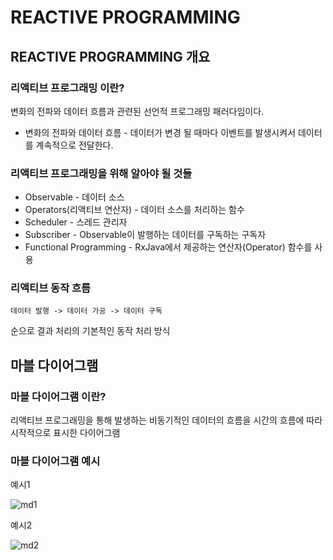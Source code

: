 # REACTIVE PROGRAMMING

## REACTIVE PROGRAMMING 개요

### 리액티브 프로그래밍 이란?

변화의 전파와 데이터 흐름과 관련된 선언적 프로그래밍 패러다임이다.

- 변화의 전파와 데이터 흐름 - 데이터가 변경 될 때마다 이벤트를 발생시켜서 데이터를 계속적으로 전달한다.

### 리액티브 프로그래밍을 위해 알아야 될 것들

- Observable - 데이터 소스
- Operators(리액티브 연산자) - 데이터 소스를 처리하는 함수
- Scheduler - 스레드 관리자
- Subscriber - Observable이 발행하는 데이터를 구독하는 구독자
- Functional Programming - RxJava에서 제공하는 연산자(Operator) 함수를 사용

### 리액티브 동작 흐름

`데이터 발행 -> 데이터 가공 -> 데이터 구독`

순으로 결과 처리의 기본적인 동작 처리 방식

## 마블 다이어그램

### 마블 다이어그램 이란?

리액티브 프로그래밍을 통해 발생하는 비동기적인 데이터의 흐름을 시간의 흐름에 따라 시작적으로 표시한 다이어그램

### 마블 다이어그램 예시

예시1

![md1](https://miro.medium.com/max/1200/1*YkHNnuU-CJNvfyXJSRBpgg.png)

예시2

![md2](https://t1.daumcdn.net/cfile/tistory/995106385C1F13B004)
